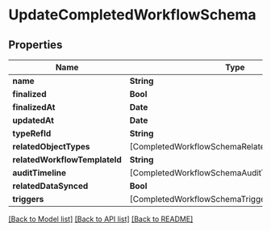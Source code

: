 # UpdateCompletedWorkflowSchema

## Properties
Name | Type | Description | Notes
------------ | ------------- | ------------- | -------------
**name** | **String** |  | [optional] 
**finalized** | **Bool** |  | [optional] 
**finalizedAt** | **Date** |  | [optional] 
**updatedAt** | **Date** |  | [optional] 
**typeRefId** | **String** |  | [optional] 
**relatedObjectTypes** | [CompletedWorkflowSchemaRelatedObjectTypesInner] |  | [optional] 
**relatedWorkflowTemplateId** | **String** |  | [optional] 
**auditTimeline** | [CompletedWorkflowSchemaAuditTimelineInner] |  | [optional] 
**relatedDataSynced** | **Bool** |  | [optional] 
**triggers** | [CompletedWorkflowSchemaTriggersInner] |  | [optional] 

[[Back to Model list]](../README.md#documentation-for-models) [[Back to API list]](../README.md#documentation-for-api-endpoints) [[Back to README]](../README.md)


